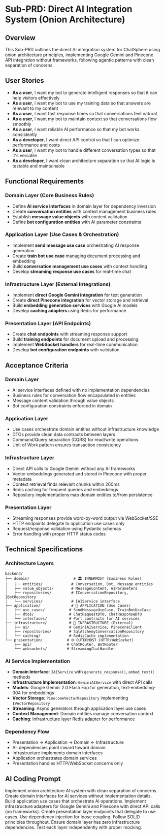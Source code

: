 # Sub-PRD: Direct AI Integration System (Onion Architecture)

## Overview
This Sub-PRD outlines the direct AI integration system for ChatSphere using onion architecture principles, implementing Google Gemini and Pinecone API integration without frameworks, following agentic patterns with clean separation of concerns.

## User Stories
- **As a user**, I want my bot to generate intelligent responses so that it can help visitors effectively
- **As a user**, I want my bot to use my training data so that answers are relevant to my content
- **As a user**, I want fast response times so that conversations feel natural
- **As a user**, I want my bot to maintain context so that conversations flow smoothly
- **As a user**, I want reliable AI performance so that my bot works consistently
- **As a developer**, I want direct API control so that I can optimize performance and costs
- **As a user**, I want my bot to handle different conversation types so that it's versatile
- **As a developer**, I want clean architecture separation so that AI logic is testable and maintainable

## Functional Requirements

### Domain Layer (Core Business Rules)
- Define **AI service interfaces** in domain layer for dependency inversion
- Create **conversation entities** with context management business rules
- Establish **message value objects** with content validation
- Define **bot configuration entities** with AI parameter constraints

### Application Layer (Use Cases & Orchestration)
- Implement **send message use case** orchestrating AI response generation
- Create **train bot use case** managing document processing and embedding
- Build **conversation management use cases** with context handling
- Develop **streaming response use cases** for real-time chat

### Infrastructure Layer (External Integrations)
- Implement **direct Google Gemini integration** for text generation
- Create **direct Pinecone integration** for vector storage and retrieval
- Build **embedding generation services** with Google AI models
- Develop **caching adapters** using Redis for performance

### Presentation Layer (API Endpoints)
- Create **chat endpoints** with streaming response support
- Build **training endpoints** for document upload and processing
- Implement **WebSocket handlers** for real-time communication
- Develop **bot configuration endpoints** with validation

## Acceptance Criteria

### Domain Layer
- AI service interfaces defined with no implementation dependencies
- Business rules for conversation flow encapsulated in entities
- Message content validation through value objects
- Bot configuration constraints enforced in domain

### Application Layer  
- Use cases orchestrate domain entities without infrastructure knowledge
- DTOs provide clean data contracts between layers
- Command/Query separation (CQRS) for read/write operations
- Unit of Work pattern ensures transaction consistency

### Infrastructure Layer
- Direct API calls to Google Gemini without any AI frameworks
- Vector embeddings generated and stored in Pinecone with proper metadata
- Context retrieval finds relevant chunks within 200ms
- Redis caching for frequent queries and embeddings
- Repository implementations map domain entities to/from persistence

### Presentation Layer
- Streaming responses provide word-by-word output via WebSocket/SSE
- HTTP endpoints delegate to application use cases only
- Request/response validation using Pydantic schemas
- Error handling with proper HTTP status codes

## Technical Specifications

### Architecture Layers
```
backend/
├── domain/                    # 🏛️ INNERMOST (Business Rules)
│   ├── entities/             # Conversation, Bot, Message entities
│   ├── value_objects/        # MessageContent, AIParameters
│   ├── repositories/         # IConversationRepository, IBotRepository
│   └── services/             # IAIService interface
├── application/              # 🔄 APPLICATION (Use Cases)
│   ├── use_cases/           # SendMessageUseCase, TrainBotUseCase
│   ├── dtos/                # ChatRequestDTO, ChatResponseDTO
│   └── interfaces/          # Port contracts for AI services
├── infrastructure/          # 🔌 INFRASTRUCTURE (External)
│   ├── ai/                  # GeminiAIService, PineconeClient
│   ├── repositories/        # SqlAlchemyConversationRepository
│   └── caching/             # RedisCache implementation
└── presentation/           # 🌐 OUTERMOST (HTTP/WebSocket)
    ├── api/                # ChatRouter, BotRouter
    └── websockets/         # StreamingChatHandler
```

### AI Service Implementation
- **Domain Interface**: `IAIService` with `generate_response()`, `embed_text()` methods
- **Infrastructure Implementation**: `GeminiAIService` with direct API calls
- **Models**: Google Gemini 2.0 Flash Exp for generation, text-embedding-004 for embeddings
- **Vector Storage**: `PineconeVectorRepository` implementing `IVectorRepository`
- **Streaming**: Async generators through application layer use cases
- **Context Management**: Domain entities manage conversation context
- **Caching**: Infrastructure layer Redis adapter for performance

### Dependency Flow
- Presentation → Application → Domain ← Infrastructure
- All dependencies point inward toward domain
- Infrastructure implements domain interfaces
- Application orchestrates domain services
- Presentation handles HTTP/WebSocket concerns only

## AI Coding Prompt
Implement onion architecture AI system with clean separation of concerns. Create domain interfaces for AI services without implementation details. Build application use cases that orchestrate AI operations. Implement infrastructure adapters for Google Gemini and Pinecone with direct API calls (no frameworks). Create presentation layer endpoints that delegate to use cases. Use dependency injection for loose coupling. Follow SOLID principles throughout. Ensure domain layer has zero infrastructure dependencies. Test each layer independently with proper mocking.